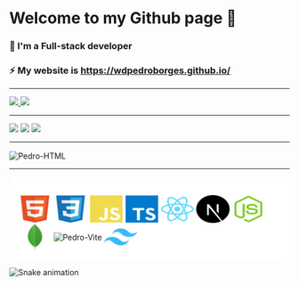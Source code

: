 # Welcome to my Github page 👋
### 🔭 I'm a Full-stack developer
### ⚡ My website is https://wdpedroborges.github.io/

---

<div>
<a href="https://github.com/wdpedroborges">
<img height="180em" src="https://github-readme-stats.vercel.app/api/top-langs/?username=wdpedroborges&layout=compact&langs_count=7&theme=dracula"/>
<img height="180em" src="https://github-readme-stats.vercel.app/api?username=wdpedroborges&show_icons=true&theme=dracula&include_all_commits=true&count_private=true"/>
</div>

---

<div>
<a href="https://instagram.com/pedrossborges" target="_blank"><img src="https://img.shields.io/badge/-Instagram-%23E4405F?style=for-the-badge&logo=instagram&logoColor=white" target="_blank"></a>
<a href = "mailto:tpedroborges@gmail.com"><img src="https://img.shields.io/badge/Gmail-D14836?style=for-the-badge&logo=gmail&logoColor=white" target="_blank"></a>
<a href="https://www.linkedin.com/in/pedroborges11" target="_blank"><img src="https://img.shields.io/badge/-LinkedIn-%230077B5?style=for-the-badge&logo=linkedin&logoColor=white" target="_blank"></a>   
</div>

---

<img align="center" alt="Pedro-HTML" src="https://media.licdn.com/dms/image/D4D16AQGQyinzIIQ8uQ/profile-displaybackgroundimage-shrink_350_1400/0/1683539571816?e=1689206400&v=beta&t=TopZClwqoWfHAoSwp33bSEQ8uPC7neKCv91fjWAJi7A">

---

<div style="display: inline_block; background-color: #fff; padding: 1rem; border-radius: 1rem"><br>
  <img align="center" alt="Pedro-HTML" height="50" width="60" src="https://raw.githubusercontent.com/devicons/devicon/master/icons/html5/html5-original.svg">
  <img align="center" alt="Rafa-CSS" height="50" width="60" src="https://raw.githubusercontent.com/devicons/devicon/master/icons/css3/css3-original.svg">
  <img align="center" alt="Pedro-Js" height="50" width="60" src="https://raw.githubusercontent.com/devicons/devicon/master/icons/javascript/javascript-plain.svg">
  <img align="center" alt="Pedro-Ts" height="50" width="60" src="https://raw.githubusercontent.com/devicons/devicon/master/icons/typescript/typescript-plain.svg">
  <img align="center" alt="Pedro-React" height="50" width="60" src="https://raw.githubusercontent.com/devicons/devicon/master/icons/react/react-original.svg">
  <img align="center" alt="Pedro-NextJS" height="50" width="60" src="https://github.com/devicons/devicon/blob/master/icons/nextjs/nextjs-original.svg">
  <img align="center" alt="Pedro-NodeJS" height="50" width="60" src="https://github.com/devicons/devicon/blob/master/icons/nodejs/nodejs-original.svg">
  <img align="center" alt="Pedro-MongoDB" height="50" width="60" src="https://github.com/devicons/devicon/blob/master/icons/mongodb/mongodb-original.svg">
  <img align="center" alt="Pedro-Vite" height="50" width="60" src="https://vitejs.dev/logo.svg">
  <img align="center" alt="Pedro-Tailwind" height="50" width="60" src="https://github.com/devicons/devicon/blob/master/icons/tailwindcss/tailwindcss-plain.svg">
</div>

![Snake animation](https://github.com/wdpedroborges/wdpedroborges/blob/output/github-contribution-grid-snake.svg)

  
